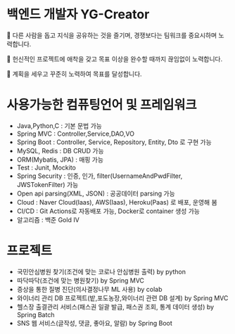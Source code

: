# 백엔드 개발자 YG-Creator

:eyes: 다른 사람을 돕고 지식을 공유하는 것을 즐기며, 경쟁보다는 팀워크를 중요시하며 노력합니다.

:hamster: 헌신적인 프로젝트에 애착을 갖고 목표 이상을 완수할 때까지 끊임없이 노력합니다.

:hamster: 계획을 세우고 꾸준히 노력하여 목표를  달성합니다.



# 사용가능한 컴퓨팅언어 및 프레임워크
* Java,Python,C : 기본 문법 가능  
* Spring MVC : Controller,Service,DAO,VO
* Spring Boot : Controller, Service, Repository, Entity, Dto 로 구현 가능
* MySQL, Redis : DB CRUD 가능
* ORM(Mybatis, JPA) : 매핑 가능
* Test : Junit, Mockito 
* Spring Security : 인증, 인가, filter(UsernameAndPwdFilter, JWSTokenFilter) 가능
* Open api parsing(XML, JSON) : 공공데이터 parsing 가능
* Cloud : Naver Cloud(Iaas), AWS(Iaas), Heroku(Paas) 로 배포, 운영해 봄
* CI/CD : Git Actions로 자동배포 가능, Docker로 container 생성 가능
* 알고리즘 : 백준 Gold IV


# 프로젝트
* 국민안심병원 찾기(조건에 맞는 코로나 안심병원 출력) by python
* 따닥따닥(조건에 맞는 병원찾기) by Spring MVC
* 증상을 통한 질병 진단(의사결정나무 ML 사용) by colab
* 와이너리 관리 DB 프로젝트(밭,포도농장,와이너리 관련 DB 설계) by Spring MVC
* 헬스장 출결관리 서비스(패스권 일괄 발급, 패스권 조회, 통계 데이터 생성) by Spring Batch
* SNS 웹 서비스(글작성, 댓글, 좋아요, 알람) by Spring Boot
